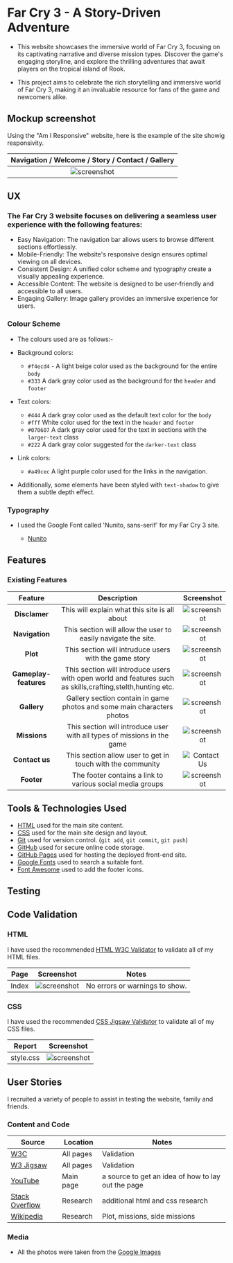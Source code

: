 # Far Cry 3 - A Story-Driven Adventure

- This website showcases the immersive world of Far Cry 3, focusing on its captivating narrative and diverse mission types. 
  Discover the game's engaging storyline, and explore the thrilling adventures that await players on the tropical island of Rook.
  
- This project aims to celebrate the rich storytelling and immersive world of Far Cry 3, making it an invaluable resource for fans of the game and newcomers alike.

## Mockup screenshot

Using the "Am I Responsive" website, here is the example of the site showig responsivity.

| Navigation / Welcome / Story / Contact / Gallery |
| :---: | 
| ![screenshot](assets/documentation/Responsivnes.png) | 

## UX
 ### The Far Cry 3 website focuses on delivering a seamless user experience with the following features:
 - Easy Navigation: The navigation bar allows users to browse different sections effortlessly.
 - Mobile-Friendly: The website's responsive design ensures optimal viewing on all devices.
 - Consistent Design: A unified color scheme and typography create a visually appealing experience.
 - Accessible Content: The website is designed to be user-friendly and accessible to all users.
 - Engaging Gallery: Image gallery provides an immersive experience for users.

### Colour Scheme

- The colours used are as follows:-

- Background colors:
    - `#f4ecd4` - A light beige color used as the background for the entire `body`
    - `#333` A dark gray color used as the background for the `header` and `footer`
- Text colors:
    - `#444` A dark gray color used as the default text color for the `body`
    - `#fff` White color used for the text in the `header` and `footer`
    - `#070607` A dark gray color used for the text in sections with the `larger-text` class
    - `#222` A dark gray color suggested for the `darker-text` class
- Link colors:
    - `#a49cec` A light purple color used for the links in the navigation.
- Additionally, some elements have been styled with `text-shadow` to give them a subtle depth effect.

### Typography

- I used the Google Font called 'Nunito, sans-serif' for my Far Cry 3 site.

   - [Nunito](https://fonts.google.com/specimen/Nunito+Sans)

## Features

### Existing Features

 | Feature | Description | Screenshot |
| :---: | :---: | :---: |
| **Disclamer** | This will explain what this site is all about | ![screenshot](assets/documentation/Disclamer.png) |
| **Navigation** | This section will allow the user to easily navigate the site. | ![screenshot](assets/documentation/Navigation.png) |
| **Plot** | This section will intruduce users with the game story | ![screenshot](assets/documentation/Plot.png) |
| **Gameplay-features** | This section will introduce users with open world and features such as skills,crafting,stelth,hunting etc. | ![screenshot](assets/documentation/gameplay-features.png) |
| **Gallery** | Gallery section contain in game photos and some main characters photos | ![screenshot](assets/documentation/Gallery.png) |
| **Missions** | This section will introduce user with all types of missions in the game | ![screenshot](assets/documentation/Missions.png) |
| **Contact us** | This section allow user to get in touch with the community| ![Contact Us](https://github.com/user-attachments/assets/392b951b-caa2-4869-8d1d-a95a6798a6b6) |
| **Footer** | The footer contains a link to various social media groups | ![screenshot](assets/documentation/Footer.png) |

## Tools & Technologies Used

- [HTML](https://en.wikipedia.org/wiki/HTML) used for the main site content.
- [CSS](https://en.wikipedia.org/wiki/CSS) used for the main site design and layout.
- [Git](https://git-scm.com) used for version control. (`git add`, `git commit`, `git push`)
- [GitHub](https://github.com) used for secure online code storage.
- [GitHub Pages](https://pages.github.com) used for hosting the deployed front-end site.
- [Google Fonts](https://fonts.google.com/) used to search a suitable font.
- [Font Awesome](https://fontawesome.com/) used to add the footer icons.


## Testing

## Code Validation

### HTML

I have used the recommended [HTML W3C Validator](https://validator.w3.org/) to validate all of my HTML files.

| Page | Screenshot | Notes |
| :---: | :---: | :---: |
| Index | ![screenshot](assets/documentation/ValidationHTML.png) | No errors or warnings to show. |

### CSS

I have used the recommended [CSS Jigsaw Validator](https://jigsaw.w3.org/css-validator/) to validate all of my CSS files.

| Report | Screenshot |
| :---: | :---: |
| style.css | ![screenshot](assets/documentation/CSSJigSaw.png) |

## User Stories

I recruited a variety of people to assist in testing the website, family and friends.

### Content and Code

| Source | Location | Notes |
| --- | --- | --- |
| [W3C](https://validator.w3.org/) | All pages | Validation |
| [W3 Jigsaw](https://jigsaw.w3.org/css-validator/) | All pages | Validation |
| [YouTube](https://www.youtube.com/) | Main page | a source to get an idea of how to lay out the page |
| [Stack Overflow](https://stackoverflow.com/) | Research | additional html and css research |
| [Wikipedia](https://en.wikipedia.org/wiki/Far_Cry_3) | Research | Plot, missions, side missions |

### Media 

  - All the photos were taken from the [Google Images](https://www.google.com/search?sca_esv=9c429154c95b1c4b&rlz=1C1VDKB_enAT1101AT1101&q=far+cry+3+logo&udm=2&fbs=AEQNm0Aa4sjWe7Rqy32pFwRj0UkWd8nbOJfsBGGB5IQQO6L3J_TJ4YMS4eRay1mUcjRHkZxg8Vy0p2Xq9PcZNNq1Ew9zQooLZH5gQS3wVxeld5ohRXutwtU5CU2X36_uLH1pIUk5kgTFJ72LHrHs1dTrQZP2bShAIpXPbBXJuSHMpD67_7PI_IrPeKYP6OPe9Ff2p8rktfex&sa=X&ved=2ahUKEwifjZzErsmJAxWu1gIHHVAuApIQtKgLegQIEhAB&biw=1920&bih=945&dpr=1)



